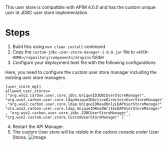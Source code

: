 
This user store is compatible with APIM 4.0.0 and has the custom unique user id JDBC user store implementation.

# Steps

1. Build this using `mvn clean install` command 
2. Copy the `custom-jdbc-user-store-manager-1.0.0.jar` file to `<APIM-HOME>/repository/components/dropins` folder
3. Configure your deployment.toml file with the following configurations

Here, you need to configure the custom user store manager including the existing user store managers.
```
[user_store_mgt]
allowed_user_stores=["org.wso2.carbon.user.core.jdbc.UniqueIDJDBCUserStoreManager", "org.wso2.carbon.user.core.ldapUniqueIDActiveDirectorvUserStoreManager" ,"org.wso2.carbon.user.core.ldap.UniqueIDReadOnlyLDAPUserStoreManager", "ora.wso2.carbon.user.core.ldap.UniqueIDReadWriteLDAPUserStoreManager" , "org.wso2.carbon.user.core.jdbc.JDBCUserStoreManager", "org.wso2.custom.user.store.CustomUserStoreManager" ]```
```
4. Restart the API Manager. 
5. The custom User store will be visible in the carbon console under User Stores.
![image](https://github.com/JanakaPushpakumara/WSO2-EXT/assets/37293166/7e08150e-0418-4297-822f-0b7909c4e7c1)
